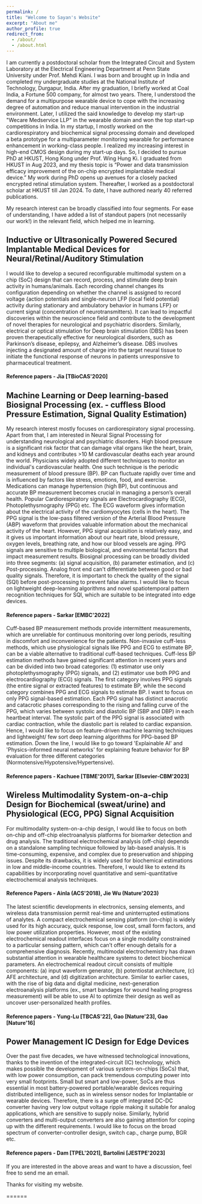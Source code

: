 ```yaml
---
permalink: /
title: "Welcome to Sayan's Website"
excerpt: "About me"
author_profile: true
redirect_from: 
  - /about/
  - /about.html
---
```

I am currently a postdoctoral scholar from the Integrated Circuit and System Laboratory at the Electrical Engineering Department at Penn State University under Prof. Mehdi Kiani. I was born and brought up in India and completed my undergraduate studies at the National Institute of Technology, Durgapur, India. After my graduation, I briefly worked at Coal India, a Fortune 500 company, for almost two years. There, I understood the demand for a multipurpose wearable device to cope with the increasing degree of automation and reduce manual intervention in the industrial environment. Later, I utilized the said knowledge to develop my start-up "Wecare Medservice LLP" in the wearable domain and won the top start-up competitions in India. In my startup, I mostly worked on the cardiorespiratory and biochemical signal processing domain and developed a beta prototype for a multiparameter monitoring wearable for performance enhancement in working-class people. I realized my increasing interest in high-end CMOS design during my start-up days. So, I decided to pursue PhD at HKUST, Hong Kong under Prof. Wing Hung Ki. I graduated from HKUST in Aug 2023, and my thesis topic is “Power and data transmission efficacy improvement of the on-chip encrypted implantable medical device.”  My work during PhD opens up avenues for a closely packed encrypted retinal stimulation system. Thereafter, I worked as a postdoctoral scholar at HKUST till Jan 2024. To date, I have authored nearly 40 referred publications. 

My research interest can be broadly classified into four segments. For ease of understanding, I have added a list of standout papers (not necessarily our work!) in the relevant field, which helped me in learning.

## Inductive or Ultrasonically Powered Secured Implantable Medical Devices for Neural/Retinal/Auditory Stimulation 
I would like to develop a secured reconfigurable multimodal system on a chip (SoC) design that can record, process, and stimulate deep brain activity in humans/animals. Each recording channel changes its configuration depending on whether the channel is assigned to record voltage {action potentials and single-neuron LFP (local field potential) activity during stationary and ambulatory behavior in humans LFP} or current signal (concentration of neurotransmitters). It can lead to impactful discoveries within the neuroscience field and contribute to the development of novel therapies for neurological and psychiatric disorders. Similarly, electrical or optical stimulation for Deep brain stimulation (DBS) has been proven therapeutically effective for neurological disorders, such as Parkinson’s disease, epilepsy, and Alzheimer’s disease. DBS involves injecting a designated amount of charge into the target neural tissue to initiate the functional response of neurons in patients unresponsive to pharmaceutical treatment.

#### Reference papers - Jia [TBioCAS'2020]

## Machine Learning or Deep learning-based Biosignal Processing (ex. - cuffless Blood Pressure Estimation, Signal Quality Estimation)
My research interest mostly focuses on cardiorespiratory signal processing. Apart from that, I am interested in Neural Signal Processing for understanding neurological and psychiatric disorders. High blood pressure is a significant risk factor that can damage vital organs like the heart, brain, and kidneys and contributes >10 M cardiovascular deaths each year around the world. Physicians widely adopted different techniques to monitor an individual's cardiovascular health. One such technique is the periodic measurement of blood pressure (BP). BP can fluctuate rapidly over time and is influenced by factors like stress, emotions, food, and exercise. Medications can manage hypertension (high BP), but continuous and accurate BP measurement becomes crucial in managing a person’s overall health. Popular Cardiorespiratory signals are Electrocardiography (ECG), Photoplethysmography (PPG) etc. The ECG waveform gives information about the electrical activity of the cardiomyocytes (cells in the heart). The PPG signal is the low-pass filtered version of the Arterial Blood Pressure (ABP) waveform that provides valuable information about the mechanical activity of the heart. However, PPG signal acquisition is relatively easy, and it gives us important information about our heart rate, blood pressure, oxygen levels, breathing rate, and how our blood vessels are aging. PPG signals are sensitive to multiple biological, and environmental factors that impact measurement results. Biosignal processing can be broadly divided into three segments: (a) signal acquisition, (b) parameter estimation, and (c) Post-processing. Analog front end can't differentiate between good or bad quality signals. Therefore, it is important to check the quality of the signal (SQI) before post-processing to prevent false alarms. I would like to focus on lightweight deep-learning algorithms and novel spatiotemporal pattern recognition techniques for SQI, which are suitable to be integrated into edge devices. 

#### Reference papers - Sarkar [EMBC'2022]

Cuff-based BP measurement methods provide intermittent measurements, which are unreliable for continuous monitoring over long periods, resulting in discomfort and inconvenience for the patients. Non-invasive cuff-less methods, which use physiological signals like PPG and ECG to estimate BP, can be a viable alternative to traditional cuff-based techniques. Cuff-less BP estimation methods have gained significant attention in recent years and can be divided into two broad categories: (1) estimator use only photoplethysmography (PPG) signals, and (2) estimator use both PPG and electrocardiography (ECG) signals. The first category involves PPG signals (the entire signal or extracted features) to estimate BP, while the second category combines PPG and ECG signals to estimate BP. I want to focus on only PPG signal-based estimation. Each PPG signal has distinct anacrotic and catacrotic phases corresponding to the rising and falling curve of the PPG, which varies between systolic and diastolic BP (SBP and DBP) in each heartbeat interval. The systolic part of the PPG signal is associated with cardiac contraction, while the diastolic part is related to cardiac expansion. Hence, I would like to focus on feature-driven machine learning techniques and lightweight/ few sort deep learning algorithms for PPG-based BP estimation. Down the line, I would like to go toward 'Explainable AI' and  'Physics-informed neural networks' for explaining feature behavior for BP evaluation for three different categories (Normotensive/Hypotensive/Hypertensive). 

#### Reference papers - Kachuee [TBME'2017], Sarkar [Elsevier-CBM'2023]

## Wireless Multimodality System-on-a-chip Design for Biochemical (sweat/urine) and Physiological (ECG, PPG) Signal Acquisition

For multimodality system-on-a-chip design, I would like to focus on both on-chip and off-chip electroanalysis platforms for biomarker detection and drug analysis. The traditional electrochemical analysis (off-chip) depends on a standalone sampling technique followed by lab-based analysis. It is time-consuming, expensive, and complex due to preservation and shipping issues. Despite its drawbacks, it is widely used for biochemical estimations in low and middle-income countries. Therefore, I would like to extend its capabilities by incorporating novel quantitative and semi-quantitative electrochemical analysis techniques.

#### Reference Papers - Ainla (ACS'2018), Jie Wu (Nature'2023)

The latest scientific developments in electronics, sensing elements, and wireless data transmission permit real-time and uninterrupted estimations of analytes. A compact electrochemical sensing platform (on-chip) is widely used for its high accuracy, quick response, low cost, small form factors, and low power utilization properties. However, most of the existing electrochemical readout interfaces focus on a single modality constrained to a particular sensing pattern, which can’t offer enough details for a comprehensive diagnosis. Recently, multimodal electrochemistry has drawn substantial attention in wearable healthcare systems to detect biochemical parameters. An electrochemical readout circuit consists of multiple components: (a) input waveform generator, (b) potentiostat architecture, (c) AFE architecture, and (d) digitization architecture. Similar to earlier cases, with the rise of big data and digital medicine, next-generation electroanalysis platforms (ex., smart bandages for wound healing progress measurement) will be able to use AI to optimize their design as well as uncover user-personalized health profiles.

#### Reference papers - Yung-Lu [TBCAS'22], Gao [Nature'23], Gao [Nature'16]

## Power Management IC Design for Edge Devices 
Over the past five decades, we have witnessed technological innovations, thanks to the invention of the integrated-circuit (IC) technology, which makes possible the development of various system-on-chips (SoCs) that, with low power consumption, can pack tremendous computing power into very small footprints. Small but smart and low-power, SoCs are thus essential in most battery-powered portable/wearable devices requiring distributed intelligence, such as in wireless sensor nodes for Implantable or wearable devices. Therefore, there is a surge off integrated DC-DC converter having very low output voltage ripple making it suitable for analog applications, which are sensitive to supply noise. Similarly, hybrid converters and multi-output converters are also gaining attention for coping up with the different requirements. I would like to focus on the broad spectrum of converter-controller design, switch cap., charge pump, BGR etc.

#### Reference papers - Dam [TPEL'2021], Bartolini [JESTPE'2023]

If you are interested in the above areas and want to have a discussion, feel free to send me an email. 

Thanks for visiting my website.

======
